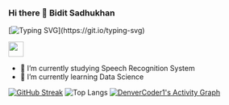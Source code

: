 ### Hi there 👋 Bidit Sadhukhan
[![Typing SVG](https://readme-typing-svg.herokuapp.com/?lines=A+Statistician+Data+Analyst+and+.+.+.;An+Ultralearner+.+.;All+my+project+repositories+here+.+.+.)](https://git.io/typing-svg)


<!--
**biditsadhukhan/biditsadhukhan** is a ✨ _special_ ✨ repository because its `README.md` (this file) appears on your GitHub profile.
Here are some ideas to get you started:
-->
<a href="https://www.linkedin.com/in/biditsadhukhan/"><img height="30" src="https://github.com/WaylonWalker/WaylonWalker/blob/main/icon/linkedin.png?raw=true"></a>


- 🔭 I’m currently studying Speech Recognition System
- 🌱 I’m currently learning Data Science 
<!-- 
- 👯 I’m looking to collaborate on ...
- 🤔 I’m looking for help with ...
- 💬 Ask me about ...
- 📫 How to reach me: ...
- 😄 Pronouns: ...
- ⚡ Fun fact: ...
-->
[![GitHub Streak](http://github-readme-streak-stats.herokuapp.com?user=biditsadhukhan&theme=dark&background=000000)](https://git.io/streak-stats)
![Top Langs](https://github-readme-stats.vercel.app/api/top-langs/?username=biditsadhukhan&show_icons=true&theme=dracula)
<a href="https://github.com/ashutosh00710/github-readme-activity-graph"><img alt="DenverCoder1's Activity Graph" src="https://github-readme-activity-graph.vercel.app/graph/?username=biditsadhukhan&bg_color=1F222E&color=F8D866&line=F85D7F&point=FFFFFF&hide_border=true" /></a>

  
